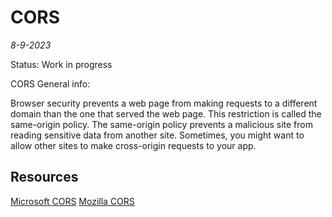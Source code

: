 # CORS

*8-9-2023*

Status: Work in progress

CORS General info:

Browser security prevents a web page from making requests to a different domain than the one that served the web page.
This restriction is called the same-origin policy. The same-origin policy prevents a malicious site from reading
sensitive data from another site. Sometimes, you might want to allow other sites to make cross-origin requests to your
app.

## Resources

[Microsoft CORS](https://docs.microsoft.com/en-us/aspnet/core/security/cors?view=aspnetcore-6.0)
[Mozilla CORS](https://developer.mozilla.org/en-US/docs/Web/HTTP/CORS)